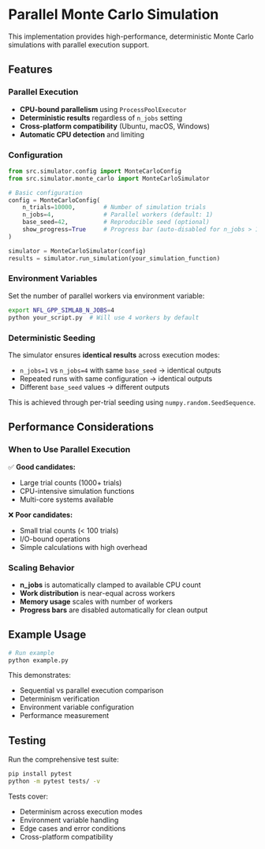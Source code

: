 # Parallel Monte Carlo Simulation

This implementation provides high-performance, deterministic Monte Carlo simulations with parallel execution support.

## Features

### Parallel Execution
- **CPU-bound parallelism** using `ProcessPoolExecutor`
- **Deterministic results** regardless of `n_jobs` setting
- **Cross-platform compatibility** (Ubuntu, macOS, Windows)
- **Automatic CPU detection** and limiting

### Configuration

```python
from src.simulator.config import MonteCarloConfig
from src.simulator.monte_carlo import MonteCarloSimulator

# Basic configuration
config = MonteCarloConfig(
    n_trials=10000,        # Number of simulation trials
    n_jobs=4,              # Parallel workers (default: 1)
    base_seed=42,          # Reproducible seed (optional)
    show_progress=True     # Progress bar (auto-disabled for n_jobs > 1)
)

simulator = MonteCarloSimulator(config)
results = simulator.run_simulation(your_simulation_function)
```

### Environment Variables

Set the number of parallel workers via environment variable:

```bash
export NFL_GPP_SIMLAB_N_JOBS=4
python your_script.py  # Will use 4 workers by default
```

### Deterministic Seeding

The simulator ensures **identical results** across execution modes:

- `n_jobs=1` vs `n_jobs=4` with same `base_seed` → identical outputs
- Repeated runs with same configuration → identical outputs  
- Different `base_seed` values → different outputs

This is achieved through per-trial seeding using `numpy.random.SeedSequence`.

## Performance Considerations

### When to Use Parallel Execution

✅ **Good candidates:**
- Large trial counts (1000+ trials)
- CPU-intensive simulation functions
- Multi-core systems available

❌ **Poor candidates:**
- Small trial counts (< 100 trials) 
- I/O-bound operations
- Simple calculations with high overhead

### Scaling Behavior

- **n_jobs** is automatically clamped to available CPU count
- **Work distribution** is near-equal across workers
- **Memory usage** scales with number of workers
- **Progress bars** are disabled automatically for clean output

## Example Usage

```python
# Run example
python example.py
```

This demonstrates:
- Sequential vs parallel execution comparison
- Determinism verification
- Environment variable configuration
- Performance measurement

## Testing

Run the comprehensive test suite:

```bash
pip install pytest
python -m pytest tests/ -v
```

Tests cover:
- Determinism across execution modes
- Environment variable handling
- Edge cases and error conditions
- Cross-platform compatibility